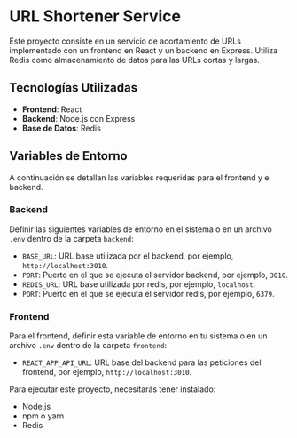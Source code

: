 # URL Shortener Service

Este proyecto consiste en un servicio de acortamiento de URLs implementado con un frontend en React y un backend en Express. Utiliza Redis como almacenamiento de datos para las URLs cortas y largas.

## Tecnologías Utilizadas

- **Frontend**: React
- **Backend**: Node.js con Express
- **Base de Datos**: Redis

## Variables de Entorno

A continuación se detallan las variables requeridas para el frontend y el backend.

### Backend

Definir las siguientes variables de entorno en el sistema o en un archivo `.env` dentro de la carpeta `backend`:

- `BASE_URL`: URL base utilizada por el backend, por ejemplo, `http://localhost:3010`.
- `PORT`: Puerto en el que se ejecuta el servidor backend, por ejemplo, `3010`.
- `REDIS_URL`: URL base utilizada por redis, por ejemplo, `localhost`.
- `PORT`: Puerto en el que se ejecuta el servidor redis, por ejemplo, `6379`.

### Frontend

Para el frontend, definir esta variable de entorno en tu sistema o en un archivo `.env` dentro de la carpeta `frontend`:

- `REACT_APP_API_URL`: URL base del backend para las peticiones del frontend, por ejemplo, `http://localhost:3010`.

Para ejecutar este proyecto, necesitarás tener instalado:

- Node.js
- npm o yarn
- Redis
